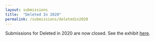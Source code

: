 ```yaml
---
layout: submissions
title:  "Deleted In 2020"
permalink: /submissions/deletedin2020
---
```


Submissions for Deleted in 2020 are now closed. See the exhibit [here](https://pages.virtualgoodsdealer.com/deleted2020).